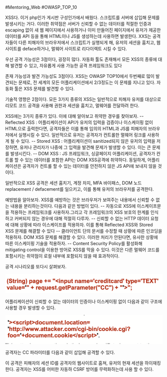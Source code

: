 #Mentoring_Web #OWASP_TOP_10

XSS다. 이거 php인가 게시판 구성인가에서 배웠다. 스크립트를 서버에 삽입해 문제를 발생시키는 거다. 이러한 취약점은 서버가 신뢰할 수 없는 데이터를 적절한 인증과 escaping 없이 새 웹 페이지에서 사용하거나 이미 만들어진 페이지에서 유저가 제공한 데이터를 API 등을 통해 HTML이나 JS를 생성하는데 사용하면 발생한다.
XXS는 공격자들이 다른 피해자의 브라우저에서 스크립트가 실행되게 해, 유저의 세션을 훔치고, 웹사이트를 deface하거나, 멀웨어 사이트로 리다이렉트 시킬 수 있다.

우선 공격 가능성은 3점이다, 굉장히 많다. 자동화 툴도 존재해서 모든 XSS의 종류에 대해 발견할 수 있고, 자유롭게 사용 가능한 공격 프레임워크도 있다

존재 가능성과 발견 가능성도 3점이다. XSS는 OWASP TOP10에서 두번째로 많이 발견되는 문제로, 전 세계의 모든 어플리케이션에서 2/3정도는 이 문제를 지니고 있다.
자동화 툴은 XSS 문제를 발견할 수 있다. 

기술적 영향은 2점이다. 모든 3가지 종류의 XSS는 일반적으로 피해자 유저를 대상으로 리모트 코드 공격을 사용해 권한과 세션을 훔치고, 멀웨어를 전달하려 한다.

XSS에는 3가지 종류가 있다. 이에 대해 알아보고 취약한 경우를 찾아보자.
-- Reflected XSS  : 어플리케이션이 API가 유저의 입력을 검증이나 이스케이핑 없이 HTML으로 출력한다면, 공격자들은 이를 통해 임의의 HTML과 JS를 피해자의 브라우저에서 실행시킬 수 있다. 일반적으로 유저는 공격자가 컨트롤한 멀웨어 링크를 사용하게 될 수 있다.
-- Stored XSS : 어플리케이션이 sanitized되지 않은 유저의 입력을 저장하면, 유저나 관리자가 나중에 그 입력을 발견해 문제가 발생할 수 있다. 이는 큰 문제를 발생시킨다.
-- DOM XSS : JS 프레임워크, 싱글페이지 어플리케이션, 공격자가 컨트롤 할 수 있는 데이터를 포함한 API는 DOM XSS공격에 취약하다. 동일하게, 어플리케이션은 공격자가 컨트롤 할 수 있는 데이터를 안전하지 않은 JS APi에 보내지 않을 것이다.

일반적으로 XSS 공격은 세션 훔치기, 계정 차지, MFA 바이패스, DOM 노드 replacement / defacement를 일으키고, 이를 통해 유저의 브라우저를 공격한다.

예방법을 알아보자. XSS를 예방하는 것은 브라우저가 보여주는 내용에서 신뢰할 수 없는 내용을 분리하는것이다. 다음과 같은 방법이 있다.
-- 자동으로 XSS에 이스케이프문을 적용하는 프레임워크를 사용하자.그리고 각 프레임워크의 XSS 보호의 한계를 인식하고 커버되지 않는 경우에 대해 적절히 다루자.
-- 신뢰할 수 없는 HTTP 데이터 요청에 대해 상황에 따라 이스케이프를 적용하자. 이를 통해 Reflected XSS와 Stored XSS 문제를 해결할 수 있다
-- 클라이언트 단의 문서를 수정할 때 상황에 따른 인코딩을 적용하자. DOM XSS 문제를 해결할 수 있다. 이러한 처리가 안된다면, 유사한 상황에 따른 이스케이핑 기술을 적용하자.
--  Content Security Policy를 활성화해 mitigating control을 이용한 방어로 XSS를 막을 수 있다. 이것은 다른 멀웨어 코드를 포함시키는 취약점이 로컬 내부에 포함되지 않을 때 효과적이다.

공격 시나리오를 또다시 살펴보자.

![](img/7-01.png)

어플리케이션이 신뢰할 수 없는 데이터의 인증이나 이스케이핑 없이 다음과 같이 구조에 사용할 경우 발생할 수 있다.

![](img/7-02.png)

공격자는 CC 파라미터를 다음과 같이 삽입해 공격할 수 있다.

이 공격은 피해자의 세션 ID를 공격자의 웹사이트로 훔쳐, 유저의 현재 세션을 하이재킹한다.
공격자는 XSS를 어떠한 자동하 CSRF 방어를 무력화하는데 사용 할 수 있다.